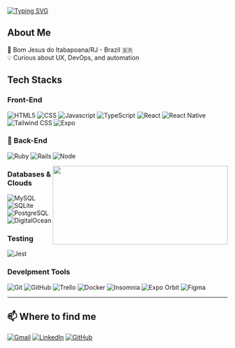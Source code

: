 <a href="https://git.io/typing-svg"><img src="https://readme-typing-svg.demolab.com?font=Orbitron&weight=600&size=100&letterSpacing=&pause=1000&color=F7F7F7&center=true&vCenter=true&width=1000&height=80&lines=Matheus" alt="Typing SVG" /></a>

## About Me

📌 Bom Jesus do Itabapoana/RJ - Brazil 🇧🇷   
💡 Curious about UX, DevOps, and automation  

## Tech Stacks

### Front-End
![HTML5](https://img.shields.io/badge/HTML5-333333?style=flat&logo=HTML5)
![CSS](https://img.shields.io/badge/CSS-333333?style=flat&logo=CSS3&logoColor=1572B6)
![Javascript](https://img.shields.io/badge/Javascript-333333?style=flat&logo=javascript)
![TypeScript](https://img.shields.io/badge/TypeScript-333333?style=flat&logo=typescript)
![React](https://img.shields.io/badge/-React-333333?style=flat&logo=react)
![React Native](https://img.shields.io/badge/-React%20Native-333333?style=flat&logo=react)
![Tailwind CSS](https://img.shields.io/badge/-Tailwind%20CSS-333333?style=flat-square&logo=tailwindcss&logoColor=38B2AC)
![Expo](https://img.shields.io/badge/-Expo-000020?style=flat&logo=expo&logoColor=white)


### 🧩 Back-End

![Ruby](https://img.shields.io/badge/Ruby-333333?style=flat&logo=ruby&logoColor=red)
![Rails](https://img.shields.io/badge/Rails-333333?style=flat&logo=ruby-on-rails&logoColor=red)
![Node](https://img.shields.io/badge/Node-333333?style=flat&logo=node.js)

<a href="https://github.com/matheusacouto" title="Matheus's Profile">
  <img height="180em" src="https://github-readme-stats.vercel.app/api?username=matheusacouto&theme=dark&show_icons=true&count_private=true" min-width="400px" max-width="400px" width="400px" align="right" />
</a>

### Databases & Clouds

![MySQL](https://img.shields.io/badge/-MySQL-333333?style=flat&logo=mysql)
![SQLite](https://img.shields.io/badge/-SQLite-333333?style=flat&logo=sqlite)
![PostgreSQL](https://img.shields.io/badge/PostgreSQL-333333?style=flat&logo=postgresql)
![DigitalOcean](https://img.shields.io/badge/DigitalOcean-333333?style=flat&logo=digitalocean)

### Testing

![Jest](https://img.shields.io/badge/-Jest-333333?style=flat&logo=jest)

### Develpment Tools

![Git](https://img.shields.io/badge/-Git-333333?style=flat&logo=git)
![GitHub](https://img.shields.io/badge/-GitHub-333333?style=flat&logo=github)
![Trello](https://img.shields.io/badge/Trello-333333?style=flat&logo=trello&logoColor=007ACC)
![Docker](https://img.shields.io/badge/-Docker-333333?style=flat&logo=docker)
![Insomnia](https://img.shields.io/badge/-Insomnia-333333?style=flat&logo=insomnia)
![Expo Orbit](https://img.shields.io/badge/-Expo%20Orbit-000020?style=flat&logo=expo&logoColor=white)
![Figma](https://img.shields.io/badge/-Figma-333333?style=flat&logo=figma&logoColor=007ACC)

---

## 📫 Where to find me

<p align="left">

[![Gmail](https://img.shields.io/badge/-Gmail-FF0000?style=flat-square&labelColor=FF0000&logo=gmail&logoColor=white&link=https://mail.google.com/mail/?view=cm&fs=1&to=orenato.ames@gmail.com)](mailto:contact@matheuscouto.dev)
[![LinkedIn](https://img.shields.io/badge/-Linkedin-blue?style=flat-square&logo=Linkedin&logoColor=white&link=https://www.linkedin.com/in/matheus-a-couto/)](https://www.linkedin.com/in/matheus-a-couto/) 
[![GitHub](https://img.shields.io/github/followers/matheusacouto?label=follow&style=social)](https://github.com/matheusacouto)
</p>
